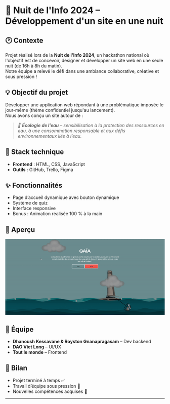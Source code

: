 # 🌙 Nuit de l'Info 2024 – Développement d'un site en une nuit

## 🕐 Contexte
Projet réalisé lors de la **Nuit de l'Info 2024**, un hackathon national où l'objectif est de concevoir, designer et développer un site web en une seule nuit (de 16h à 8h du matin).  
Notre équipe a relevé le défi dans une ambiance collaborative, créative et sous pression !

## 💡 Objectif du projet
Développer une application web répondant à une problématique imposée le jour-même (thème confidentiel jusqu'au lancement).  
Nous avons conçu un site autour de :  
> _🎯 **Écologie de l’eau** – sensibilisation à la protection des ressources en eau, à une consommation responsable et aux défis environnementaux liés à l’eau._

## 🔧 Stack technique
- **Frontend** : HTML, CSS, JavaScript  
- **Outils** : GitHub, Trello, Figma

## ✨ Fonctionnalités
- Page d’accueil dynamique avec bouton dynamique 
- Système de quiz  
- Interface responsive  
- Bonus : Animation réalisée 100 % à la main

## 📸 Aperçu
![demo](assets/demo.gif)  


## 👥 Équipe
- **Dhanoush Kessavane & Royston Gnanapragasam** – Dev backend  
- **DAO Viet Long** – UI/UX  
- **Tout le monde** – Frontend  

## 🏁 Bilan
- Projet terminé à temps ✅  
- Travail d’équipe sous pression 💪  
- Nouvelles compétences acquises 🚀

---
